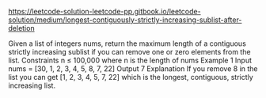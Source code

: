 https://leetcode-solution-leetcode-pp.gitbook.io/leetcode-solution/medium/longest-contiguously-strictly-increasing-sublist-after-deletion

Given a list of integers nums, return the maximum length of a contiguous strictly increasing sublist if you can remove one or zero elements from the list.
Constraints
n ≤ 100,000 where n is the length of nums
Example 1
Input
nums = [30, 1, 2, 3, 4, 5, 8, 7, 22]
Output
7
Explanation
If you remove 8 in the list you can get [1, 2, 3, 4, 5, 7, 22] which is the longest, contiguous, strictly increasing list.